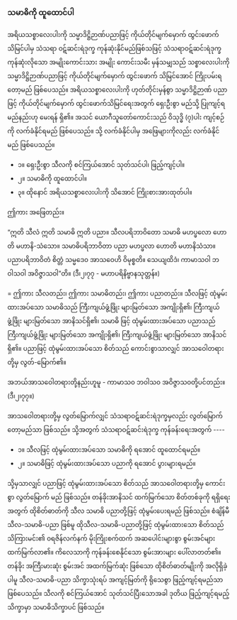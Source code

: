 ### သမာဓိကို ထူထောင်ပါ

အရိယသစ္စာလေးပါးကို သမ္မာဒိဋ္ဌိဉာဏ်ပညာဖြင့် ကိုယ်တိုင်မျက်မှောက် ထွင်းဖောက်သိမြင်ပါမှ သံသရာ ဝဋ်ဆင်းရဲဒုက္ခ ကုန်ဆုံးနိုင်မည်ဖြစ်သဖြင့် သံသရာဝဋ်ဆင်းရဲဒုက္ခ ကုန်ဆုံးလိုသော အမျိုးကောင်းသား အမျိုး ကောင်းသမီး မှန်သမျှသည် သစ္စာလေးပါးကို သမ္မာဒိဋ္ဌိဉာဏ်ပညာဖြင့် ကိုယ်တိုင်မျက်မှောက် ထွင်းဖောက် သိမြင်အောင် ကြိုးပမ်းရတော့မည် ဖြစ်ပေသည်။ 
အရိယသစ္စာလေးပါးကို ဟုတ်တိုင်းမှန်စွာ သမ္မာဒိဋ္ဌိဉာဏ် ပညာဖြင့် ကိုယ်တိုင်မျက်မှောက် ထွင်းဖောက်သိမြင်ရေးအတွက် ရှေးဦးစွာ မည်သို့ ပြုကျင့်ရမည်နည်းဟု မေးရန် ရှိ၏။ 
အသင် ယောဂီသူတော်ကောင်းသည် ဝိသုဒ္ဓိ (၇)ပါး ကျင့်စဉ်ကို  လက်ခံနိုင်ရမည် ဖြစ်ပေသည်။ 
သို့ လက်ခံနိုင်ပါမှ အဖြေများကိုလည်း လက်ခံနိုင်မည် ဖြစ်ပေသည်။

- ၁။ ရှေးဦးစွာ သီလကို စင်ကြယ်အောင် သုတ်သင်ပါ၊ ဖြည့်ကျင့်ပါ။
- ၂။ သမာဓိကို ထူထောင်ပါ။
- ၃။ ထိုနောင် အရိယသစ္စာလေးပါးကို သိအောင် ကြိုးစားအားထုတ်ပါ။

ဤကား အဖြေတည်း။

“ဣတိ သီလံ ဣတိ သမာဓိ ဣတိ ပညာ။ 
သီလပရိဘာဝိတော သမာဓိ မဟပ္ဖလော ဟောတိ မဟာနိ-သံသော။ 
သမာဓိပရိဘာဝိတာ ပညာ မဟပ္ဖလာ ဟောတိ မဟာနိသံသာ။ 
ပညာပရိဘာဝိတံ စိတ္တံ သမ္မဒေ၀ အာသဝေဟိ ဝိမုစ္စတိ။ 
သေယျထိဒံ၊ ကာမာသဝါ ဘဝါသဝါ အဝိဇ္ဇာသဝါ”တိ။ <r>(ဒီ၊၂၊၇၇ - မဟာပရိနိဗ္ဗာနသုတ္တန်။)</r>

= ဤကား သီလတည်း၊ ဤကား သမာဓိတည်း၊ ဤကား ပညာတည်း။ 
သီလဖြင့် ထုံမွမ်းထားအပ်သော သမာဓိသည် ကြီးကျယ်ဖွံ့ဖြိုး များမြတ်သော အကျိုးရှိ၏၊ ကြီးကျယ်ဖွံ့ဖြိုး များမြတ်သော အာနိသင်ရှိ၏၊ သမာဓိ ဖြင့် ထုံမွမ်းထားအပ်သော ပညာသည် ကြီးကျယ်ဖွံ့ဖြိုး များမြတ်သော အကျိုးရှိ၏၊ ကြီးကျယ်ဖွံ့ဖြိုး များမြတ်သော အာနိသင်ရှိ၏။ 
ပညာဖြင့် ထုံမွမ်းထားအပ်သော စိတ်သည် ကောင်းစွာသာလျှင် အာသဝေါတရားတို့မှ လွတ်-မြောက်၏။

အဘယ်အာသဝေါတရားတို့နည်းဟူမူ - ကာမာသ၀ ဘဝါသ၀ အဝိဇ္ဇာသ၀တို့ပင်တည်း။ (ဒီ၊၂၊၇၇။)

အာသဝေါတရားတို့မှ လွတ်မြောက်လျှင် သံသရာဝဋ်ဆင်းရဲဒုက္ခမှလည်း လွတ်မြောက်တော့မည်သာ ဖြစ်သည်။ 
သို့အတွက် သံသရာဝဋ်ဆင်းရဲဒုက္ခ ကုန်ခန်းရေးအတွက် ----

- ၁။ သီလဖြင့် ထုံမွမ်းထားအပ်သော သမာဓိကို ရအောင် ထူထောင်ရမည်။
- ၂။ သမာဓိဖြင့် ထုံမွမ်းထားအပ်သော ပညာကို ရအောင် ပွားများရမည်။

သို့မှသာလျှင် ပညာဖြင့် ထုံမွမ်းထားအပ်သော စိတ်သည် အာသဝေါတရားတို့မှ ကောင်းစွာ လွတ်မြောက် မည် ဖြစ်သည်။ 
တန်ခိုးအာနိသင် ထက်မြက်သော စိတ်တစ်ခုကို ရရှိရေးအတွက် ထိုစိတ်ဓာတ်ကို သီလ သမာဓိ ပညာတို့ဖြင့် ထုံမွမ်းပေးရမည် ဖြစ်သည်။ 
စံချိန်မီ သီလ-သမာဓိ-ပညာ ဖြစ်မူ ထိုသီလ-သမာဓိ-ပညာတို့ဖြင့် ထုံမွမ်းထားသော စိတ်သည် သိကြားမင်း၏ ၀ရဇိန်လက်နက် မိုးကြိုးစက်ထက် အဆပေါင်းများစွာ စွမ်းအင်များ ထက်မြက်လာ၏။ 
ကိလေသာကို ကုန်ခန်းစေနိုင်သော စွမ်းအားများ ပေါ်လာတတ်၏။ 
တန်ခိုး အကြီးမားဆုံး စွမ်းအင် အထက်မြက်ဆုံး ဖြစ်သော ထိုစိတ်ဓာတ်မျိုးကို အလိုရှိခဲ့ပါမူ သီလ-သမာဓိ-ပညာ သိက္ခာသုံးရပ် အကျင့်မြတ်ကို ရိုသေစွာ ဖြည့်ကျင့်ရမည်သာ ဖြစ်ပေသည်။ 
သီလကို စင်ကြယ်အောင် သုတ်သင်ပြီးသောအခါ ဒုတိယ ဖြည့်ကျင့်ရမည့် သိက္ခာမှာ သမာဓိသိက္ခာပင် ဖြစ်သည်။
